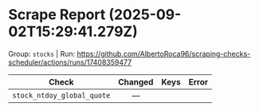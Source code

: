 # Scrape Report (2025-09-02T15:29:41.279Z)

Group: `stocks`  |  Run: https://github.com/AlbertoRoca96/scraping-checks-scheduler/actions/runs/17408359477

| Check | Changed | Keys | Error |
|---|:---:|:--|:--|
| `stock_ntdoy_global_quote` | — |  |  |
